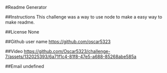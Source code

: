 #Readme Generator

##Instructions
This challenge was a way to use node to make a easy way to make readme.

##License
None

##Github user name
https://github.com/oscar5323

##Video
https://github.com/Oscar5323/challenge-7/assets/132025393/6a71f1c4-81f8-47e5-a688-85268abe585a

##Email
undefined
